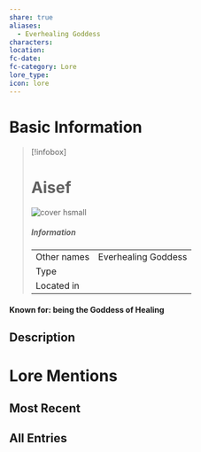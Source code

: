 ```yaml
---
share: true
aliases:
  - Everhealing Goddess
characters: 
location: 
fc-date: 
fc-category: Lore
lore_type: 
icon: lore
---
```

# Basic Information
> [!infobox]
> # Aisef
> ![cover hsmall](insertimage.png)
> ##### Information
> |   |  |
> | ---- | ---- |
> | Other names | Everhealing Goddess|
> | Type||
> | Located in | |
#### Known for: being the Goddess of Healing
## Description
# Lore Mentions
## Most Recent

## All Entries
